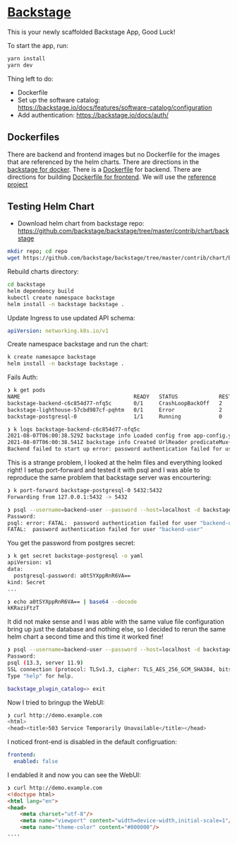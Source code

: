 # [Backstage](https://backstage.io)

This is your newly scaffolded Backstage App, Good Luck!

To start the app, run:

```sh
yarn install
yarn dev
```

Thing left to do:
   * Dockerfile
   * Set up the software catalog: https://backstage.io/docs/features/software-catalog/configuration
   * Add authentication: https://backstage.io/docs/auth/

## Dockerfiles
There are backend and frontend images but no Dockerfile for the images that are
referenced by the helm charts. There are directions in the 
[backstage for docker](https://backstage.io/docs/deployment/docker).
There is a [Dockerfile](packages/backend/Dockerfile) for backend. There are
directions for building 
[Dockerfile for frontend](https://backstage.io/docs/deployment/docker#separate-frontend).
We will use the [reference project]()
## Testing Helm Chart

   * Download helm chart from backstage repo: https://github.com/backstage/backstage/tree/master/contrib/chart/backstage
```sh
mkdir repo; cd repo
wget https://github.com/backstage/backstage/tree/master/contrib/chart/backstage
```
Rebuild charts directory:
```sh
cd backstage
helm dependency build
kubectl create namespace backstage
helm install -n backstage backstage .
```

Update Ingress to use updated API schema:
```yaml
apiVersion: networking.k8s.io/v1
```

Create namespace backstage and run the chart:
```bash
k create namesapce backstage
helm install -n backstage backstage .
```

Fails Auth:
```bash
❯ k get pods
NAME                                    READY   STATUS             RESTARTS   AGE
backstage-backend-c6c854d77-nfq5c       0/1     CrashLoopBackOff   2          71s
backstage-lighthouse-57cbd987cf-pqhtm   0/1     Error              2          71s
backstage-postgresql-0                  1/1     Running            0          71s

❯ k logs backstage-backend-c6c854d77-nfq5c
2021-08-07T06:00:38.529Z backstage info Loaded config from app-config.yaml, app-config.development.yaml, env 
2021-08-07T06:00:38.541Z backstage info Created UrlReader predicateMux{readers=azure{host=dev.azure.com,authed=true},bitbucket{host=bitbucket.org,authed=false},github{host=github.com,authed=true},gitlab{host=gitlab.com,authed=true},fetch{} 
Backend failed to start up error: password authentication failed for user "backend-user"
```
This is a strange problem, I looked at the helm files and everything looked right!
I setup port-forward and tested it with psql and I was able to reproduce the
same problem that backstage server was encourtering:
```bash
❯ k port-forward backstage-postgresql-0 5432:5432
Forwarding from 127.0.0.1:5432 -> 5432
```
```bash
❯ psql --username=backend-user --password --host=localhost -d backstage_plugin_catalog
Password:
psql: error: FATAL:  password authentication failed for user "backend-user"
FATAL:  password authentication failed for user "backend-user"
```
You get the password from postgres secret:
```bash
❯ k get secret backstage-postgresql -o yaml
apiVersion: v1
data:
  postgresql-password: a0tSYXppRnR6VA==
kind: Secret
...

❯ echo a0tSYXppRnR6VA== | base64 --decode
kKRaziFtzT
```
It did not make sense and I was able with the same value file configuration bring up just
the database and nothing else, so I decided to rerun the same helm chart a
second time and this time it worked fine!
```bash
❯ psql --username=backend-user --password --host=localhost -d backstage_plugin_catalog
Password:
psql (13.3, server 11.9)
SSL connection (protocol: TLSv1.3, cipher: TLS_AES_256_GCM_SHA384, bits: 256, compression: off)
Type "help" for help.

backstage_plugin_catalog=> exit
```

Now I tried to bringup the WebUI:
```bash
❯ curl http://demo.example.com
<html>
<head><title>503 Service Temporarily Unavailable</title></head>
```
I noticed front-end is disabled in the default configruation:
```yaml
frontend:
  enabled: false
```
I endabled it and now you can see the WebUI:
```html
❯ curl http://demo.example.com
<!doctype html>
<html lang="en">
<head>
    <meta charset="utf-8"/>
    <meta name="viewport" content="width=device-width,initial-scale=1"/>
    <meta name="theme-color" content="#000000"/>
....
```
